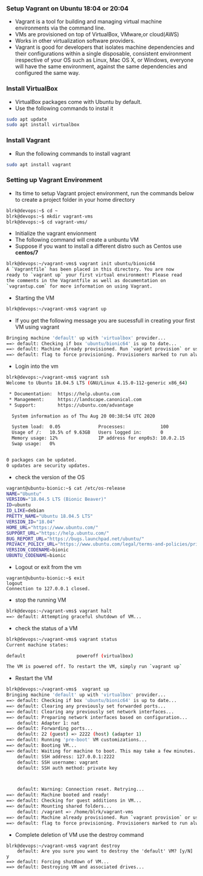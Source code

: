 ### Setup Vagrant on Ubuntu 18:04 or 20:04
* Vagrant is a tool for building and managing virtual machine environments via the command line. 
* VMs are provisioned on top of VirtualBox, VMware,or cloud(AWS)
* Works in other virtualization software providers.
* Vagrant is good for developers that isolates machine dependencies and their configurations within a single disposable, consistent environment irespective of your OS such as Linux, Mac OS X, or Windows, everyone will  have the same environment, against the same dependencies and configured the same way.
### Install VirtualBox
* VirtualBox packages come with Ubuntu by default. 
* Use the following commands to instal it
``` bash
sudo apt update
sudo apt install virtualbox
```
### Install Vagrant
* Run the following commands to install vagrant
``` bash
sudo apt install vagrant
```
### Setting up Vagrant Environment
* Its time to setup Vagrant project environment, run the commands below to create a project folder in your home directory
``` bash
blrk@devops:~$ cd ~
blrk@devops:~$ mkdir vagrant-vms
blrk@devops:~$ cd vagrant-vms/
```
* Initialize the vagrant envionment
* The following command will create a unbuntu VM
* Suppose if you want to install a different distro such as Centos use <b>centos/7</b>
``` bash
blrk@devops:~/vagrant-vms$ vagrant init ubuntu/bionic64
A `Vagrantfile` has been placed in this directory. You are now
ready to `vagrant up` your first virtual environment! Please read
the comments in the Vagrantfile as well as documentation on
`vagrantup.com` for more information on using Vagrant.
```
* Starting the VM
``` bash
blrk@devops:~/vagrant-vms$ vagrant up
```
* If you get the following message you are sucessfull in creating your first VM using vagrant
``` bash
Bringing machine 'default' up with 'virtualbox' provider...
==> default: Checking if box 'ubuntu/bionic64' is up to date...
==> default: Machine already provisioned. Run `vagrant provision` or use the `--provision`
==> default: flag to force provisioning. Provisioners marked to run always will still run.
```
* Login into the vm 
``` bash
blrk@devops:~/vagrant-vms$ vagrant ssh
Welcome to Ubuntu 18.04.5 LTS (GNU/Linux 4.15.0-112-generic x86_64)

 * Documentation:  https://help.ubuntu.com
 * Management:     https://landscape.canonical.com
 * Support:        https://ubuntu.com/advantage

  System information as of Thu Aug 20 00:38:54 UTC 2020

  System load:  0.05              Processes:             100
  Usage of /:   10.5% of 9.63GB   Users logged in:       0
  Memory usage: 12%               IP address for enp0s3: 10.0.2.15
  Swap usage:   0%


0 packages can be updated.
0 updates are security updates.
```
* check the version of the OS
``` bash
vagrant@ubuntu-bionic:~$ cat /etc/os-release 
NAME="Ubuntu"
VERSION="18.04.5 LTS (Bionic Beaver)"
ID=ubuntu
ID_LIKE=debian
PRETTY_NAME="Ubuntu 18.04.5 LTS"
VERSION_ID="18.04"
HOME_URL="https://www.ubuntu.com/"
SUPPORT_URL="https://help.ubuntu.com/"
BUG_REPORT_URL="https://bugs.launchpad.net/ubuntu/"
PRIVACY_POLICY_URL="https://www.ubuntu.com/legal/terms-and-policies/privacy-policy"
VERSION_CODENAME=bionic
UBUNTU_CODENAME=bionic
```
* Logout or exit from the vm 
```
vagrant@ubuntu-bionic:~$ exit
logout
Connection to 127.0.0.1 closed.
```
* stop the running VM
``` bash
blrk@devops:~/vagrant-vms$ vagrant halt
==> default: Attempting graceful shutdown of VM...
```
* check the status of a VM
``` bash
blrk@devops:~/vagrant-vms$ vagrant status 
Current machine states:

default                   poweroff (virtualbox)

The VM is powered off. To restart the VM, simply run `vagrant up`
```
* Restart the VM
``` bash
blrk@devops:~/vagrant-vms$  vagrant up
Bringing machine 'default' up with 'virtualbox' provider...
==> default: Checking if box 'ubuntu/bionic64' is up to date...
==> default: Clearing any previously set forwarded ports...
==> default: Clearing any previously set network interfaces...
==> default: Preparing network interfaces based on configuration...
    default: Adapter 1: nat
==> default: Forwarding ports...
    default: 22 (guest) => 2222 (host) (adapter 1)
==> default: Running 'pre-boot' VM customizations...
==> default: Booting VM...
==> default: Waiting for machine to boot. This may take a few minutes...
    default: SSH address: 127.0.0.1:2222
    default: SSH username: vagrant
    default: SSH auth method: private key



    default: Warning: Connection reset. Retrying...
==> default: Machine booted and ready!
==> default: Checking for guest additions in VM...
==> default: Mounting shared folders...
    default: /vagrant => /home/blrk/vagrant-vms
==> default: Machine already provisioned. Run `vagrant provision` or use the `--provision`
==> default: flag to force provisioning. Provisioners marked to run always will still run.
```
* Complete deletion of VM use the destroy command
```
blrk@devops:~/vagrant-vms$ vagrant destroy
    default: Are you sure you want to destroy the 'default' VM? [y/N] y
==> default: Forcing shutdown of VM...
==> default: Destroying VM and associated drives...
```



